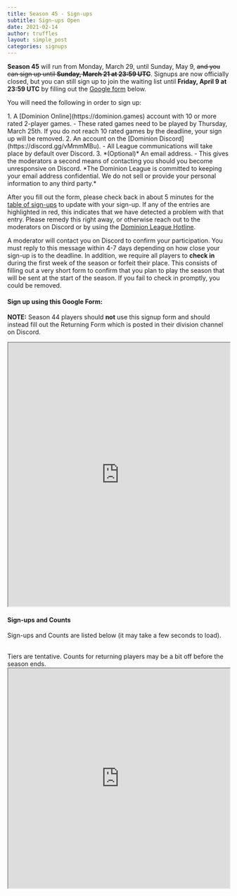 ```yaml
---
title: Season 45 - Sign-ups
subtitle: Sign-ups Open
date: 2021-02-14
author: truffles
layout: simple_post
categories: signups
---
```

**Season 45** will run from Monday, March 29, until Sunday, May 9, ~~and you can sign up until **Sunday, March 21 at 23:59 UTC**~~. Signups are now officially closed, but you can still sign up to join the waiting list until **Friday, April 9 at 23:59 UTC** by filling out the [Google form](#sign-up-using-this-google-form) below. 

You will need the following in order to sign up:

<div class="instructions-div" markdown="1">
1. A [Dominion Online](https://dominion.games) account with 10 or more rated 2-player games.
- These rated games need to be played by Thursday, March 25th. If you do not reach 10 rated games by the deadline, your sign up will be removed.
2. An account on the [Dominion Discord](https://discord.gg/vMmmMBu).
- All League communications will take place by default over Discord.
3. *(Optional)* An email address.
- This gives the moderators a second means of contacting you should you become unresponsive on Discord. *The Dominion League is committed to keeping your email address confidential. We do not sell or provide your personal information to any third party.*
</div>

After you fill out the form, please check back in about 5 minutes for the [table of sign-ups](#sign-ups-and-counts) to update with your sign-up. If any of the entries are highlighted in red, this indicates that we have detected a problem with that entry. Please remedy this right away, or otherwise reach out to the moderators on Discord or by using the [Dominion League Hotline](http://dominionleague.org/hotline).

A moderator will contact you on Discord to confirm your participation. You must reply to this message within 4-7 days depending on how close your sign-up is to the deadline. In addition, we require all players to **check in** during the first week of the season or forfeit their place. This consists of filling out a very short form to confirm that you plan to play the season that will be sent at the start of the season. If you fail to check in promptly, you could be removed.

#### Sign up using this Google Form:

**NOTE:** Season 44 players should **not** use this signup form and should instead fill out the Returning Form which is posted in their division channel on Discord.

<div class="sheets">

<iframe src="https://docs.google.com/forms/d/e/1FAIpQLSeW-mCD3LPMdr52QH3ZUxCvdmrU1MaGqdJ7T7OF9PbENmIwJQ/viewform?embedded=true" width="100%" height="600">Loading…</iframe>
</div>

#### Sign-ups and Counts
Sign-ups and Counts are listed below (it may take a few seconds to load).

<br>
Tiers are tentative. Counts for returning players may be a bit off before the season ends.

<div class="sheets">
  <iframe src="https://docs.google.com/spreadsheets/d/e/2PACX-1vQP8KrRdFGJJUNnqmW9AVpmzMx5cvywWX9ZrvU4rsEiXbEaw57juYHj0UyzOLZyRJa3lCjyaj_YuvZr/pubhtml" height="500" width="100%">Loading...</iframe>
</div>
